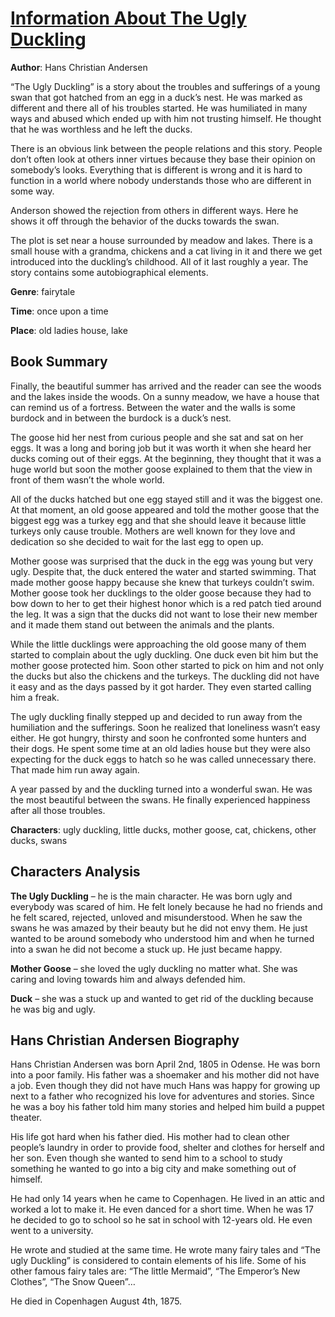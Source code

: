 # [Information About The Ugly Duckling](https://www.bookreports.info/the-ugly-duckling-summary/)

**Author**: Hans Christian Andersen

“The Ugly Duckling” is a story about the troubles and sufferings of a young swan that got hatched from an egg in a duck’s nest. He was marked as different and there all of his troubles started. He was humiliated in many ways and abused which ended up with him not trusting himself. He thought that he was worthless and he left the ducks.

There is an obvious link between the people relations and this story. People don’t often look at others inner virtues because they base their opinion on somebody’s looks. Everything that is different is wrong and it is hard to function in a world where nobody understands those who are different in some way.

Anderson showed the rejection from others in different ways. Here he shows it off through the behavior of the ducks towards the swan.

The plot is set near a house surrounded by meadow and lakes. There is a small house with a grandma, chickens and a cat living in it and there we get introduced into the duckling’s childhood. All of it last roughly a year. The story contains some autobiographical elements.

**Genre**: fairytale

**Time**: once upon a time

**Place**: old ladies house, lake

## Book Summary

Finally, the beautiful summer has arrived and the reader can see the woods and the lakes inside the woods. On a sunny meadow, we have a house that can remind us of a fortress. Between the water and the walls is some burdock and in between the burdock is a duck’s nest.

The goose hid her nest from curious people and she sat and sat on her eggs. It was a long and boring job but it was worth it when she heard her ducks coming out of their eggs. At the beginning, they thought that it was a huge world but soon the mother goose explained to them that the view in front of them wasn’t the whole world.

All of the ducks hatched but one egg stayed still and it was the biggest one. At that moment, an old goose appeared and told the mother goose that the biggest egg was a turkey egg and that she should leave it because little turkeys only cause trouble. Mothers are well known for they love and dedication so she decided to wait for the last egg to open up.

Mother goose was surprised that the duck in the egg was young but very ugly. Despite that, the duck entered the water and started swimming. That made mother goose happy because she knew that turkeys couldn’t swim. Mother goose took her ducklings to the older goose because they had to bow down to her to get their highest honor which is a red patch tied around the leg. It was a sign that the ducks did not want to lose their new member and it made them stand out between the animals and the plants.

While the little ducklings were approaching the old goose many of them started to complain about the ugly duckling. One duck even bit him but the mother goose protected him. Soon other started to pick on him and not only the ducks but also the chickens and the turkeys. The duckling did not have it easy and as the days passed by it got harder. They even started calling him a freak.

The ugly duckling finally stepped up and decided to run away from the humiliation and the sufferings. Soon he realized that loneliness wasn’t easy either. He got hungry, thirsty and soon he confronted some hunters and their dogs. He spent some time at an old ladies house but they were also expecting for the duck eggs to hatch so he was called unnecessary there. That made him run away again.

A year passed by and the duckling turned into a wonderful swan. He was the most beautiful between the swans. He finally experienced happiness after all those troubles.

**Characters**: ugly duckling, little ducks, mother goose, cat, chickens, other ducks, swans

## Characters Analysis

**The Ugly Duckling** – he is the main character. He was born ugly and everybody was scared of him. He felt lonely because he had no friends and he felt scared, rejected, unloved and misunderstood. When he saw the swans he was amazed by their beauty but he did not envy them. He just wanted to be around somebody who understood him and when he turned into a swan he did not become a stuck up. He just became happy.

**Mother Goose** – she loved the ugly duckling no matter what. She was caring and loving towards him and always defended him.

**Duck** – she was a stuck up and wanted to get rid of the duckling because he was big and ugly.

## Hans Christian Andersen Biography

Hans Christian Andersen was born April 2nd, 1805 in Odense. He was born into a poor family. His father was a shoemaker and his mother did not have a job. Even though they did not have much Hans was happy for growing up next to a father who recognized his love for adventures and stories. Since he was a boy his father told him many stories and helped him build a puppet theater.

His life got hard when his father died. His mother had to clean other people’s laundry in order to provide food, shelter and clothes for herself and her son. Even though she wanted to send him to a school to study something he wanted to go into a big city and make something out of himself.

He had only 14 years when he came to Copenhagen. He lived in an attic and worked a lot to make it. He even danced for a short time. When he was 17 he decided to go to school so he sat in school with 12-years old. He even went to a university.

He wrote and studied at the same time. He wrote many fairy tales and “The ugly Duckling” is considered to contain elements of his life. Some of his other famous fairy tales are: “The little Mermaid”, “The Emperor’s New Clothes”, “The Snow Queen”…

He died in Copenhagen August 4th, 1875.
